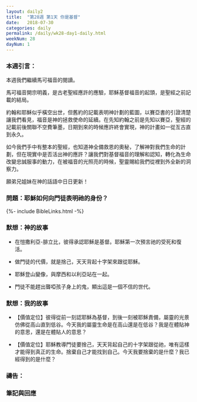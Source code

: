 ```yaml
---
layout: daily2
title:  "第28週 第1天 你是基督"
date:   2018-07-30
categories: daily
permalink: /daily/wk28-day1-daily.html
weekNum: 28
dayNum: 1
---
```


### 本週引言：
本週我們繼續馬可福音的閱讀。

馬可福音開宗明義，是古老聖經應許的應驗，耶穌基督福音的起頭，是聖經之前記載的結局。  

約翰和耶穌似乎橫空出世，但舊約的記載表明神計劃的藍圖，以賽亞書的引證清楚讓我們看見，福音是神的拯救使命的延續。在先知約翰之前是先知以賽亞，聖經的記載前後關聯不空費筆墨，日期到來的時候應許終會實現，神的計畫如一從亙古直到永久。  

如今我們手中有整本的聖經，也知道神全備救恩的奧秘，了解神對我們生命的計劃，但在現實中是否活出神的應許？讓我們對基督福音的理解和認知，轉化為生命改變忠誠服事的動力，在被福音的光照亮的時候，聖靈賜給我們從裡到外全新的洞察力。

願弟兄姐妹在神的話語中日日更新！

### 問題：耶穌如何向門徒表明祂的身份？

{%- include BibleLinks.html -%}

### 默想：神的故事 
+ 在愷撒利亞-腓立比，彼得承認耶穌是基督。耶穌第一次預言祂的受死和復活。 

+ 做門徒的代價，就是捨己，天天背起十字架來跟從耶穌。 

+ 耶穌登山變像，與摩西和以利亞站在一起。 

+ 門徒不能趕出聾啞孩子身上的鬼，顯出這是一個不信的世代。  

### 默想：我的故事 
+ 【價值定位】彼得從前一刻認耶穌為基督，到後一刻被耶穌責備，屬靈的光景仿佛從高山直到低谷。今天我的屬靈生命是在高山還是在低谷？我是在體貼神的意思，還是在體貼人的意思？

+ 【價值定位】耶穌教導門徒要捨己，天天背起自己的十字架跟從祂，唯有這樣才能得到真正的生命。捨棄自己才能找到自己。今天我要捨棄的是什麼？我已經得到的是什麼？

### 禱告：

### 筆記與回應

